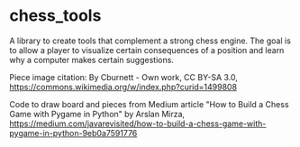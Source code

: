 # chess_tools
A library to create tools that complement a strong chess engine. The goal is to allow a player to visualize certain consequences of a position and learn why a computer makes certain suggestions.

Piece image citation: By Cburnett - Own work, CC BY-SA 3.0,
https://commons.wikimedia.org/w/index.php?curid=1499808

Code to draw board and pieces from Medium article "How to Build a Chess Game
with Pygame in Python" by Arslan Mirza, https://medium.com/javarevisited/how-to-build-a-chess-game-with-pygame-in-python-9eb0a7591776
